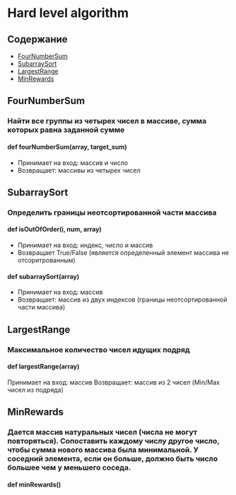 # Hard level algorithm
## Содержание
- [FourNumberSum](#FourNumberSum.py)
- [SubarraySort](#SubarraySort.py)
- [LargestRange](#LargestRange.py)
- [MinRewards](#MinRewards.py)

## FourNumberSum
### Найти все группы из четырех чисел в массиве, сумма которых равна заданной сумме
#### def fourNumberSum(array, target_sum)
- Принимает на вход: массив и число
- Возвращает: массивы из четырех чисел

## SubarraySort
### Определить границы неотсортированной части массива
#### def isOutOfOrder(i, num, array)
- Принимает на вход: индекс, число и массив
- Возвращает True/False (является определенный элемент массива не отсоритрованным)
#### def subarraySort(array)
- Принимает на вход: массив
- Возвращает: массив из двух индексов (границы неотсортированной части массива)

## LargestRange
### Максимальное количество чисел идущих подряд
#### def largestRange(array)
Принимает на вход: массив
Возвращает: массив из 2 чисел (Min/Max чисел из подряда)

## MinRewards
### Дается массив натуральных чисел (числа не могут повторяться). Сопоставить каждому числу другое число, чтобы сумма нового массива была минимальной. У соседний элемента, если он больше, должно быть число большее чем у меньшего соседа.
#### def minRewards()
